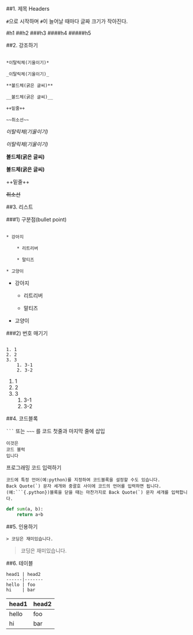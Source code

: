 ##1. 제목 Headers



`#`으로 시작하며 `#`이 늘어날 때마다 글짜 크기가 작아진다.


#h1
##h2
###h3
####h4
#####h5

##2. 강조하기
```

*이탈릭체(기울이기)*

_이탈릭체(기울이기)_

**볼드체(굵은 글씨)**

__볼드체(굵은 글씨)__

++밑줄++

~~취소선~~

```

*이탈릭체(기울이기)*

_이탈릭체(기울이기)_

**볼드체(굵은 글씨)**

__볼드체(굵은 글씨)__

++밑줄++

~~취소선~~

##3. 리스트

###1) 구분점(bullet point)
```

* 강아지

	* 리트리버

	* 말티즈

* 고양이

```
* 강아지

	* 리트리버

	* 말티즈

* 고양이

###2) 번호 매기기
```

1. 1
2. 2
3. 3
    1. 3-1
    2. 3-2

```

1. 1
2. 2
3. 3
    1. 3-1
    2. 3-2

##4. 코드블록


` ``` ` 또는 ` ~~~ ` 를 코드 첫줄과 마지막 줄에 삽입

```
이것은
코드 블럭
입니다

```

프로그래밍 코드 입력하기
```
코드에 특정 언어(예:python)를 지정하여 코드블록을 설정할 수도 있습니다.
Back Quote(`) 문자 세개와 중괄호 사이에 코드의 언어를 입력하면 됩니다.
(예:```{.python})블록을 닫을 때는 마찬가지로 Back Quote(`) 문자 세개를 입력합니다.
```


```python
def sum(a, b):
    return a+b
```


##5. 인용하기
```
> 코딩은 재미있습니다.
```
> 코딩은 재미있습니다.


##6. 테이블
```
head1 | head2
------|-------
hello | foo
hi    | bar
```  

head1 | head2
------|-------
hello | foo
hi    | bar